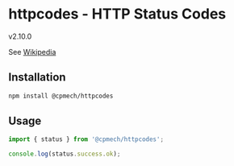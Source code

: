 # httpcodes - HTTP Status Codes

v2.10.0

See [Wikipedia](https://en.wikipedia.org/wiki/List_of_HTTP_status_codes)

## Installation

```bash
npm install @cpmech/httpcodes
```

## Usage

```ts
import { status } from '@cpmech/httpcodes';

console.log(status.success.ok);
```
